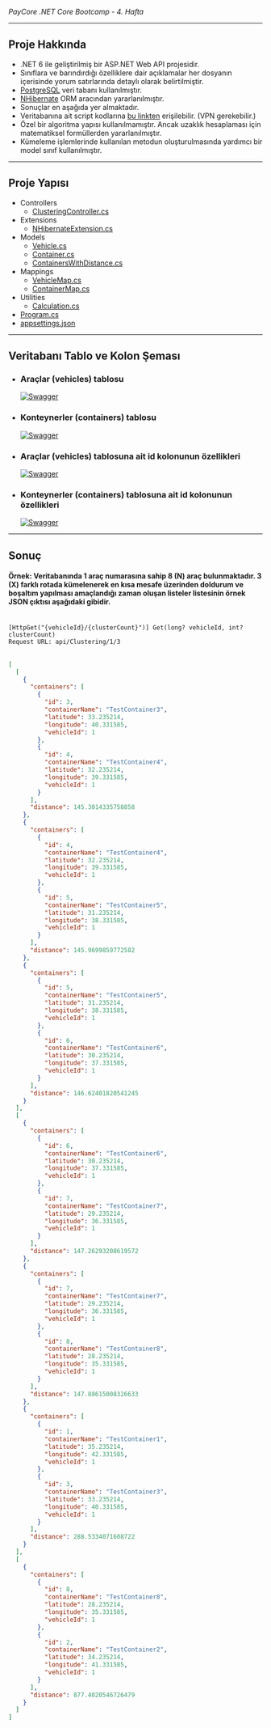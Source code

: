 <i>PayCore .NET Core Bootcamp - 4. Hafta</i>

<hr />
<h2>Proje Hakkında</h2>
<ul>
    <li>.NET 6 ile geliştirilmiş bir ASP.NET Web API projesidir.</li>
    <li>Sınıflara ve barındırdığı özelliklere dair açıklamalar her dosyanın içerisinde yorum satırlarında detaylı olarak belirtilmiştir.</li>
    <li><a href="https://www.postgresql.org" target="_blank">PostgreSQL</a> veri tabanı kullanılmıştır.</li>
    <li><a href="https://nhibernate.info" target="_blank">NHibernate</a> ORM aracından yararlanılmıştır.</li>
    <li>Sonuçlar en aşağıda yer almaktadır.</li>
    <li>Veritabanına ait script kodlarına <a href="https://pastebin.com/pk7mtrZz" target="_blank">bu linkten</a> erişilebilir. (VPN gerekebilir.)</li>
    <li>Özel bir algoritma yapısı kullanılmamıştır. Ancak uzaklık hesaplaması için matematiksel formüllerden yararlanılmıştır.</li>
    <li>Kümeleme işlemlerinde kullanılan metodun oluşturulmasında yardımcı bir model sınıf kullanılmıştır.</li>
</ul>

<hr />
<h2>Proje Yapısı</h2>
<ul>
    <li>Controllers
        <ul>
            <li><a href="https://github.com/195-Patika-Dev-Paycore-Net-Bootcamp/gokay_urenc_hafta4/blob/main/PayCoreClassWork4/PayCoreClassWork4/Controllers/ClusteringController.cs">ClusteringController.cs</a></li>
        </ul>
    </li>
    <li>Extensions
        <ul>
            <li><a href="https://github.com/195-Patika-Dev-Paycore-Net-Bootcamp/gokay_urenc_hafta4/blob/main/PayCoreClassWork4/PayCoreClassWork4/Extensions/NHibernateExtension.cs">NHibernateExtension.cs</a></li>
        </ul>
    </li>
    <li>Models
        <ul>
            <li><a href="https://github.com/195-Patika-Dev-Paycore-Net-Bootcamp/gokay_urenc_hafta4/blob/main/PayCoreClassWork4/PayCoreClassWork4/Models/Vehicle.cs">Vehicle.cs</a></li>
            <li><a href="https://github.com/195-Patika-Dev-Paycore-Net-Bootcamp/gokay_urenc_hafta4/blob/main/PayCoreClassWork4/PayCoreClassWork4/Models/Container.cs">Container.cs</a></li>
            <li><a href="https://github.com/195-Patika-Dev-Paycore-Net-Bootcamp/gokay_urenc_hafta4/blob/main/PayCoreClassWork4/PayCoreClassWork4/Models/ContainersWithDistance.cs">ContainersWithDistance.cs</a></li>
        </ul>
    </li>
    <li>Mappings
        <ul>
            <li><a href="https://github.com/195-Patika-Dev-Paycore-Net-Bootcamp/gokay_urenc_hafta4/blob/main/PayCoreClassWork4/PayCoreClassWork4/Mappings/VehicleMap.cs">VehicleMap.cs</a></li>
            <li><a href="https://github.com/195-Patika-Dev-Paycore-Net-Bootcamp/gokay_urenc_hafta4/blob/main/PayCoreClassWork4/PayCoreClassWork4/Mappings/ContainerMap.cs">ContainerMap.cs</a></li>
        </ul>
    </li>
    <li>Utilities
        <ul>
            <li><a href="https://github.com/195-Patika-Dev-Paycore-Net-Bootcamp/gokay_urenc_hafta4/blob/main/PayCoreClassWork4/PayCoreClassWork4/Utilities/Calculation.cs">Calculation.cs</a></li>
        </ul>
    </li>
    <li><a href="https://github.com/195-Patika-Dev-Paycore-Net-Bootcamp/gokay_urenc_hafta4/blob/main/PayCoreClassWork4/PayCoreClassWork4/Program.cs">Program.cs</a></li>
    <li><a href="https://github.com/195-Patika-Dev-Paycore-Net-Bootcamp/gokay_urenc_hafta4/blob/main/PayCoreClassWork4/PayCoreClassWork4/appsettings.json">appsettings.json</a></li>
</ul>

<hr />
<h2><b>Veritabanı Tablo ve Kolon Şeması</b></h2>
<ul>
    <li>
        <h3>Araçlar (vehicles) tablosu</h3>
        <p dir="auto">
            <a target="_blank" rel="noopener noreferrer" href="">
                <img src="https://i.hizliresim.com/92c310o.png" alt="Swagger" style="max-width: 100%;">
            </a>
        </p>
    </li>
    <li>
        <h3>Konteynerler (containers) tablosu</h3>
        <p dir="auto">
            <a target="_blank" rel="noopener noreferrer" href="">
                <img src="https://i.hizliresim.com/3nrvd5f.png" alt="Swagger" style="max-width: 100%;">
            </a>
        </p>
    </li>
    <li>
        <h3>Araçlar (vehicles) tablosuna ait id kolonunun özellikleri</h3>
        <p dir="auto">
            <a target="_blank" rel="noopener noreferrer" href="">
                <img src="https://i.hizliresim.com/qa9aw1d.png" alt="Swagger" style="max-width: 100%;">
            </a>
        </p>
    </li>
    <li>
        <h3>Konteynerler (containers) tablosuna ait id kolonunun özellikleri</h3>
        <p dir="auto">
            <a target="_blank" rel="noopener noreferrer" href="">
                <img src="https://i.hizliresim.com/h3c2anq.png" alt="Swagger" style="max-width: 100%;">
            </a>
        </p>
    </li>
</ul>

<hr />
<h2><b>Sonuç</b></h2>
<h4>Örnek: Veritabanında 1 araç numarasına sahip 8 (N) araç bulunmaktadır. 3 (X) farklı rotada kümelenerek en kısa mesafe üzerinden doldurum ve boşaltım yapılması amaçlandığı zaman oluşan listeler listesinin örnek JSON çıktısı aşağıdaki gibidir.</h4>
<br />
<code>[HttpGet("{vehicleId}/{clusterCount}")] Get(long? vehicleId, int? clusterCount)</code>
<br />
<code>Request URL: api/Clustering/1/3</code>
<br />
<br />

```JSON
[
  [
    {
      "containers": [
        {
          "id": 3,
          "containerName": "TestContainer3",
          "latitude": 33.235214,
          "longitude": 40.331585,
          "vehicleId": 1
        },
        {
          "id": 4,
          "containerName": "TestContainer4",
          "latitude": 32.235214,
          "longitude": 39.331585,
          "vehicleId": 1
        }
      ],
      "distance": 145.3014335758858
    },
    {
      "containers": [
        {
          "id": 4,
          "containerName": "TestContainer4",
          "latitude": 32.235214,
          "longitude": 39.331585,
          "vehicleId": 1
        },
        {
          "id": 5,
          "containerName": "TestContainer5",
          "latitude": 31.235214,
          "longitude": 38.331585,
          "vehicleId": 1
        }
      ],
      "distance": 145.9699859772582
    },
    {
      "containers": [
        {
          "id": 5,
          "containerName": "TestContainer5",
          "latitude": 31.235214,
          "longitude": 38.331585,
          "vehicleId": 1
        },
        {
          "id": 6,
          "containerName": "TestContainer6",
          "latitude": 30.235214,
          "longitude": 37.331585,
          "vehicleId": 1
        }
      ],
      "distance": 146.62401820541245
    }
  ],
  [
    {
      "containers": [
        {
          "id": 6,
          "containerName": "TestContainer6",
          "latitude": 30.235214,
          "longitude": 37.331585,
          "vehicleId": 1
        },
        {
          "id": 7,
          "containerName": "TestContainer7",
          "latitude": 29.235214,
          "longitude": 36.331585,
          "vehicleId": 1
        }
      ],
      "distance": 147.26293208619572
    },
    {
      "containers": [
        {
          "id": 7,
          "containerName": "TestContainer7",
          "latitude": 29.235214,
          "longitude": 36.331585,
          "vehicleId": 1
        },
        {
          "id": 8,
          "containerName": "TestContainer8",
          "latitude": 28.235214,
          "longitude": 35.331585,
          "vehicleId": 1
        }
      ],
      "distance": 147.88615008326633
    },
    {
      "containers": [
        {
          "id": 1,
          "containerName": "TestContainer1",
          "latitude": 35.235214,
          "longitude": 42.331585,
          "vehicleId": 1
        },
        {
          "id": 3,
          "containerName": "TestContainer3",
          "latitude": 33.235214,
          "longitude": 40.331585,
          "vehicleId": 1
        }
      ],
      "distance": 288.5334071608722
    }
  ],
  [
    {
      "containers": [
        {
          "id": 8,
          "containerName": "TestContainer8",
          "latitude": 28.235214,
          "longitude": 35.331585,
          "vehicleId": 1
        },
        {
          "id": 2,
          "containerName": "TestContainer2",
          "latitude": 34.235214,
          "longitude": 41.331585,
          "vehicleId": 1
        }
      ],
      "distance": 877.4020546726479
    }
  ]
]
```
